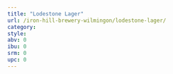 ```yaml
---
title: "Lodestone Lager"
url: /iron-hill-brewery-wilmingon/lodestone-lager/
category: 
style: 
abv: 0
ibu: 0
srm: 0
upc: 0
---
```


